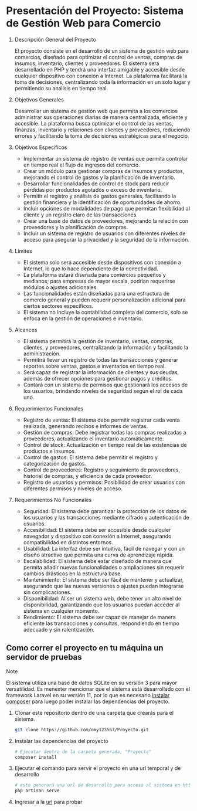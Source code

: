 # Presentación del Proyecto: Sistema de Gestión Web para Comercio

1. Descripción General del Proyecto

    El proyecto consiste en el desarrollo de un sistema de gestión web para comercios, diseñado para optimizar el control de ventas, compras de insumos, inventario, clientes y proveedores. El sistema será desarrollado en PHP y tendrá una interfaz amigable y accesible desde cualquier dispositivo con conexión a Internet. La plataforma facilitará la toma de decisiones, centralizando toda la información en un solo lugar y permitiendo su análisis en tiempo real.

2. Objetivos Generales

    Desarrollar un sistema de gestión web que permita a los comercios administrar sus operaciones diarias de manera centralizada, eficiente y accesible. La plataforma busca optimizar el control de las ventas, finanzas, inventario y relaciones con clientes y proveedores, reduciendo errores y facilitando la toma de decisiones estratégicas para el negocio.

3. Objetivos Específicos

    - Implementar un sistema de registro de ventas que permita controlar en tiempo real el flujo de ingresos del comercio.  
    - Crear un módulo para gestionar compras de insumos y productos, mejorando el control de gastos y la planificación de inventario.
    - Desarrollar funcionalidades de control de stock para reducir pérdidas por productos agotados o exceso de inventario.
    - Permitir el registro y análisis de gastos generales, facilitando la gestión financiera y la identificación de oportunidades de ahorro.
    - Incluir opciones de modalidades de pago que permitan flexibilidad al cliente y un registro claro de las transacciones.
    - Crear una base de datos de proveedores, mejorando la relación con proveedores y la planificación de compras.
    - Incluir un sistema de registro de usuarios con diferentes niveles de acceso para asegurar la privacidad y la seguridad de la información.

4. Límites

    - El sistema solo será accesible desde dispositivos con conexión a Internet, lo que lo hace dependiente de la conectividad.
    - La plataforma estará diseñada para comercios pequeños y medianos; para empresas de mayor escala, podrían requerirse módulos o ajustes adicionales.
    - Las funcionalidades están diseñadas para una estructura de comercio general y pueden requerir personalización adicional para ciertos sectores específicos.
    - El sistema no incluye la contabilidad completa del comercio, solo se enfoca en la gestión de operaciones e inventario.

5. Alcances

    - El sistema permitirá la gestión de inventario, ventas, compras, clientes, y proveedores, centralizando la información y facilitando la administración.
    - Permitirá llevar un registro de todas las transacciones y generar reportes sobre ventas, gastos e inventarios en tiempo real.
    - Será capaz de registrar la información de clientes y sus deudas, además de ofrecer opciones para gestionar pagos y créditos.
    - Contará con un sistema de permisos que gestionará los accesos de los usuarios, brindando niveles de seguridad según el rol de cada uno.

6. Requerimientos Funcionales

    - Registro de ventas: El sistema debe permitir registrar cada venta realizada, generando recibos e informes de ventas.
    - Gestión de compras: Debe registrar todas las compras realizadas a proveedores, actualizando el inventario automáticamente.
    - Control de stock: Actualización en tiempo real de las existencias de productos e insumos.
    - Control de gastos: El sistema debe permitir el registro y categorización de gastos.
    - Control de proveedores: Registro y seguimiento de proveedores, historial de compras, y eficiencia de cada proveedor.
    - Registro de usuarios y permisos: Posibilidad de crear usuarios con diferentes permisos y niveles de acceso.

7. Requerimientos No Funcionales

    - Seguridad: El sistema debe garantizar la protección de los datos de los usuarios y las transacciones mediante cifrado y autenticación de usuarios.
    - Accesibilidad: El sistema debe ser accesible desde cualquier navegador y dispositivo con conexión a Internet, asegurando compatibilidad en distintos entornos.
    - Usabilidad: La interfaz debe ser intuitiva, fácil de navegar y con un diseño atractivo que permita una curva de aprendizaje rápida.
    - Escalabilidad: El sistema debe estar diseñado de manera que permita añadir nuevas funcionalidades o ampliaciones sin requerir cambios drásticos en la estructura base.
    - Mantenimiento: El sistema debe ser fácil de mantener y actualizar, asegurando que las nuevas versiones o ajustes puedan integrarse sin complicaciones.
    - Disponibilidad: Al ser un sistema web, debe tener un alto nivel de disponibilidad, garantizando que los usuarios puedan acceder al sistema en cualquier momento.
    - Rendimiento: El sistema debe ser capaz de manejar de manera eficiente las transacciones y consultas, respondiendo en tiempo adecuado y sin ralentización.

## Como correr el proyecto en tu máquina un servidor de pruebas

> [!NOTE]
> El sistema utiliza una base de datos SQLite en su versión 3 para mayor versatilidad. Es menester mencionar que el sistema está desarrollado con el framework Laravel en su versión 11, por lo que es necesario [instalar composer](https://getcomposer.org/download/) para luego poder instalar las dependencias del proyecto.

1. Clonar este repositorio dentro de una carpeta que crearás para el sistema.

    ```bash
    git clone https://github.com/omy123567/Proyecto.git
    ```

2. Instalar las dependencias del proyecto

    ```bash
    # Ejecutar dentro de la carpeta generada, "Proyecto"
    composer install
    ```

3. Ejecutar el comando para servir el proyecto en una url temporal y de desarrollo

    ```bash
    # esto generará una url de desarrollo para acceso al sistema en http://127.0.0.1:8000/
    php artisan serve 
    ```

4. Ingresar a la [url](http://127.0.0.1:8000/) para probar
